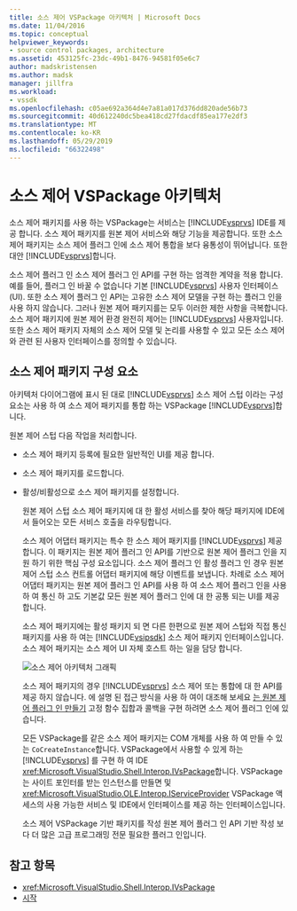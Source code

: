 ```yaml
---
title: 소스 제어 VSPackage 아키텍처 | Microsoft Docs
ms.date: 11/04/2016
ms.topic: conceptual
helpviewer_keywords:
- source control packages, architecture
ms.assetid: 453125fc-23dc-49b1-8476-94581f05e6c7
author: madskristensen
ms.author: madsk
manager: jillfra
ms.workload:
- vssdk
ms.openlocfilehash: c05ae692a364d4e7a81a017d376dd820ade56b73
ms.sourcegitcommit: 40d612240dc5bea418cd27fdacdf85ea177e2df3
ms.translationtype: MT
ms.contentlocale: ko-KR
ms.lasthandoff: 05/29/2019
ms.locfileid: "66322498"
---
```

# <a name="source-control-vspackage-architecture"></a>소스 제어 VSPackage 아키텍처
소스 제어 패키지를 사용 하는 VSPackage는 서비스는 [!INCLUDE[vsprvs](../../code-quality/includes/vsprvs_md.md)] IDE를 제공 합니다. 소스 제어 패키지를 원본 제어 서비스와 해당 기능을 제공합니다. 또한 소스 제어 패키지는 소스 제어 플러그 인에 소스 제어 통합을 보다 융통성이 뛰어납니다. 또한 대안 [!INCLUDE[vsprvs](../../code-quality/includes/vsprvs_md.md)]합니다.

 소스 제어 플러그 인 소스 제어 플러그 인 API를 구현 하는 엄격한 계약을 적용 합니다. 예를 들어, 플러그 인 바꿀 수 없습니다 기본 [!INCLUDE[vsprvs](../../code-quality/includes/vsprvs_md.md)] 사용자 인터페이스 (UI). 또한 소스 제어 플러그 인 API는 고유한 소스 제어 모델을 구현 하는 플러그 인을 사용 하지 않습니다. 그러나 원본 제어 패키지를는 모두 이러한 제한 사항을 극복합니다. 소스 제어 패키지에 원본 제어 환경 완전히 제어는 [!INCLUDE[vsprvs](../../code-quality/includes/vsprvs_md.md)] 사용자입니다. 또한 소스 제어 패키지 자체의 소스 제어 모델 및 논리를 사용할 수 있고 모든 소스 제어와 관련 된 사용자 인터페이스를 정의할 수 있습니다.

## <a name="source-control-package-components"></a>소스 제어 패키지 구성 요소
 아키텍처 다이어그램에 표시 된 대로 [!INCLUDE[vsprvs](../../code-quality/includes/vsprvs_md.md)] 소스 제어 스텁 이라는 구성 요소는 사용 하 여 소스 제어 패키지를 통합 하는 VSPackage [!INCLUDE[vsprvs](../../code-quality/includes/vsprvs_md.md)]합니다.

 원본 제어 스텁 다음 작업을 처리합니다.

- 소스 제어 패키지 등록에 필요한 일반적인 UI를 제공 합니다.

- 소스 제어 패키지를 로드합니다.

- 활성/비활성으로 소스 제어 패키지를 설정합니다.

  원본 제어 스텁 소스 제어 패키지에 대 한 활성 서비스를 찾아 해당 패키지에 IDE에서 들어오는 모든 서비스 호출을 라우팅합니다.

  소스 제어 어댑터 패키지는 특수 한 소스 제어 패키지를 [!INCLUDE[vsprvs](../../code-quality/includes/vsprvs_md.md)] 제공 합니다. 이 패키지는 원본 제어 플러그 인 API를 기반으로 원본 제어 플러그 인을 지원 하기 위한 핵심 구성 요소입니다. 소스 제어 플러그 인 활성 플러그 인 경우 원본 제어 스텁 소스 컨트롤 어댑터 패키지에 해당 이벤트를 보냅니다. 차례로 소스 제어 어댑터 패키지는 원본 제어 플러그 인 API를 사용 하 여 소스 제어 플러그 인을 사용 하 여 통신 하 고도 기본값 모든 원본 제어 플러그 인에 대 한 공통 되는 UI를 제공 합니다.

  소스 제어 패키지에는 활성 패키지 되 면 다른 한편으로 원본 제어 스텁와 직접 통신 패키지를 사용 하 여는 [!INCLUDE[vsipsdk](../../extensibility/includes/vsipsdk_md.md)] 소스 제어 패키지 인터페이스입니다. 소스 제어 패키지는 소스 제어 UI 자체 호스트 하는 일을 담당 합니다.

  ![소스 제어 아키텍처 그래픽](../../extensibility/internals/media/vsipsccarch.gif "VSIPSCCArch")

  소스 제어 패키지의 경우 [!INCLUDE[vsprvs](../../code-quality/includes/vsprvs_md.md)] 소스 제어 또는 통합에 대 한 API를 제공 하지 않습니다. 에 설명 된 접근 방식을 사용 하 여이 대조해 보세요 [는 원본 제어 플러그 인 만들기](../../extensibility/internals/creating-a-source-control-plug-in.md) 고정 함수 집합과 콜백을 구현 하려면 소스 제어 플러그 인에 있습니다.

  모든 VSPackage를 같은 소스 제어 패키지는 COM 개체를 사용 하 여 만들 수 있는 `CoCreateInstance`합니다. VSPackage에서 사용할 수 있게 하는 [!INCLUDE[vsprvs](../../code-quality/includes/vsprvs_md.md)] 를 구현 하 여 IDE <xref:Microsoft.VisualStudio.Shell.Interop.IVsPackage>합니다. VSPackage는 사이트 포인터를 받는 인스턴스를 만들면 및 <xref:Microsoft.VisualStudio.OLE.Interop.IServiceProvider> VSPackage 액세스의 사용 가능한 서비스 및 IDE에서 인터페이스를 제공 하는 인터페이스입니다.

  소스 제어 VSPackage 기반 패키지를 작성 원본 제어 플러그 인 API 기반 작성 보다 더 많은 고급 프로그래밍 전문 필요한 플러그 인입니다.

## <a name="see-also"></a>참고 항목
- <xref:Microsoft.VisualStudio.Shell.Interop.IVsPackage>
- [시작](../../extensibility/internals/getting-started-with-source-control-vspackages.md)